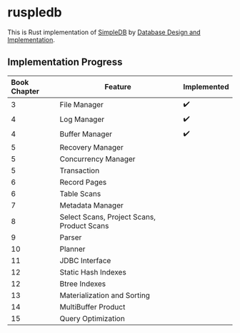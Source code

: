 # ruspledb

This is Rust implementation of [SimpleDB](http://cs.bc.edu/~sciore/simpledb/) by [Database Design and Implementation](https://link.springer.com/book/10.1007/978-3-030-33836-7).

## Implementation Progress

|Book Chapter|Feature|Implemented|
|:--|--|--|
|3|File Manager|✔️|
|4|Log Manager|✔️|
|4|Buffer Manager|✔️|
|5|Recovery Manager| |
|5|Concurrency Manager| |
|5|Transaction| |
|6|Record Pages| |
|6|Table Scans| |
|7|Metadata Manager| |
|8|Select Scans, Project Scans, Product Scans| |
|9|Parser| |
|10|Planner| |
|11|JDBC Interface| |
|12|Static Hash Indexes| |
|12|Btree Indexes| |
|13|Materialization and Sorting| |
|14|MultiBuffer Product| |
|15|Query Optimization| |
